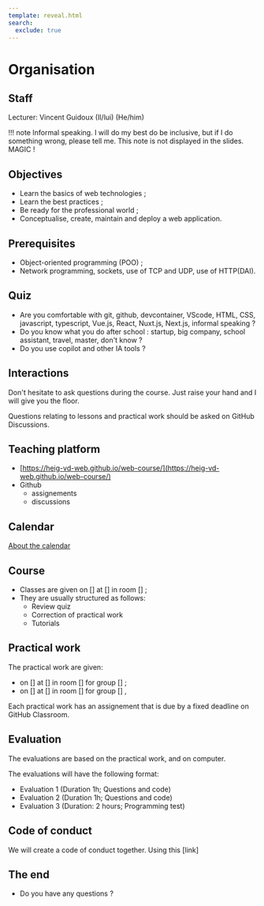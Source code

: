 ```yaml
---
template: reveal.html
search:
  exclude: true
---
```


# Organisation

<!--  -->
## Staff

Lecturer: Vincent Guidoux (Il/lui) (He/him)

!!! note
	Informal speaking. I will do my best do be inclusive, but if I do something wrong, please tell me.
	This note is not displayed in the slides. MAGIC !

<!--  -->
## Objectives

- Learn the basics of web technologies ;
- Learn the best practices ;
- Be ready for the professional world ;
- Conceptualise, create, maintain and deploy a web application.

<!--  -->
## Prerequisites

- Object-oriented programming (POO) ;
- Network programming, sockets, use of TCP and UDP, use of HTTP(DAI).

<!--  -->
## Quiz
 
- Are you comfortable with git, github, devcontainer, VScode, HTML, CSS, javascript, typescript, Vue.js, React, Nuxt.js, Next.js, informal speaking ?
- Do you know what you do after school : startup, big company, school assistant, travel, master, don't know ?
- Do you use copilot and other IA tools ?

<!--  -->
## Interactions

Don't hesitate to ask questions during the course. Just raise your hand and I will give you the floor.

Questions relating to lessons and practical work should be asked on GitHub Discussions.

<!--  -->
## Teaching platform

- [https://heig-vd-web.github.io/web-course/](https://heig-vd-web.github.io/web-course/)
- Github
	- assignements
	- discussions

<!--  -->
## Calendar

[About the calendar](../web-course/reference/about-the-calendar)

<!--  -->
## Course

- Classes are given on [] at [] in room [] ;
- They are usually structured as follows:
  - Review quiz
  - Correction of practical work
  - Tutorials

<!--  -->
## Practical work

The practical work are given:

- on [] at [] in room [] for group [] ;
- on [] at [] in room [] for group [] ,

Each practical work has an assignement that is due by a fixed deadline on GitHub Classroom.

<!--  -->
## Evaluation

The evaluations are based on the practical work, and on computer.  

The evaluations will have the following format:

- Evaluation 1 (Duration 1h; Questions and code)
- Evaluation 2 (Duration 1h; Questions and code)
- Evaluation 3 (Duration: 2 hours; Programming test)

<!--  -->
## Code of conduct

We will create a code of conduct together. Using this [link]

<!--  -->
## The end

- Do you have any questions ?
